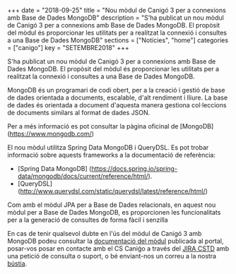 +++
date        = "2018-09-25"
title       = "Nou mòdul de Canigó 3 per a connexions amb Base de Dades MongoDB"
description = "S'ha publicat un nou mòdul de Canigó 3 per a connexions amb Base de Dades MongoDB. El propòsit del mòdul és proporcionar les utilitats per a realitzat la connexió i consultes a una Base de Dades MongoDB"
sections    = ["Notícies", "home"]
categories  = ["canigo"]
key         = "SETEMBRE2018"
+++

S'ha publicat un nou mòdul de Canigó 3 per a connexions amb Base de Dades MongoDB. El propòsit del mòdul és proporcionar les utilitats per a realitzat la connexió i consultes a una Base de Dades MongoDB.

MongoDB és un programari de codi obert, per a la creació i gestió de base de dades orientada a documents, escalable, d'alt rendiment i lliure. La base de dades és orientada a document d'aquesta manera gestiona col·leccions de documents similars al format de dades JSON.

Per a més informació es pot consultar la pàgina oficinal de [MongoDB] (https://www.mongodb.com/)

El nou mòdul utilitza Spring Data MongoDB i QueryDSL. Es pot trobar informació sobre aquests frameworks a la documentació de referència:

* [Spring Data MongoDB] (https://docs.spring.io/spring-data/mongodb/docs/current/reference/html/). 
* [QueryDSL] (http://www.querydsl.com/static/querydsl/latest/reference/html/)

Com amb el mòdul JPA per a Base de Dades relacionals, en aquest nou mòdul per a Base de Dades MongoDB, es proporcionen les funcionalitats per a la generació de consultes de forma fàcil i senzilla 

En cas de tenir qualsevol dubte en l'ús del mòdul de Canigó 3 amb MongoDB podeu consultar la [documentació del mòdul](https://canigo.ctti.gencat.cat/canigo-documentacio-versions-3x-core/modul-mongodb) publicada al portal, posar-vos posar en contacte amb el CS Caniǵo a través del [JIRA CSTD](https://cstd.ctti.gencat.cat/jiracstd/CAN) amb una petició de consulta o suport, o bé enviant-nos un correu a la nostra [bústia](mailto:oficina-tecnica.canigo.ctti@gencat.cat).
